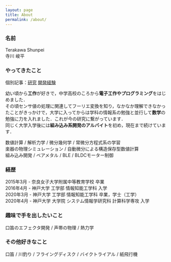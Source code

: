 ```yaml
---
layout: page
title: About
permalink: /about/
---
```


### 名前
Terakawa Shunpei  
寺川 峻平  


### やってきたこと
個別記事：[研究](/research/) [開発経験](/experience/)

幼い頃から**工作**が好きで，中学高校のころから**電子工作やプログラミング**をはじめました．  
その頃センサ値の処理に関連してフーリエ変換を知り，なかなか理解できなかったことがきっかけで，大学に入ってからは学科の情報系の勉強と並行して**数学**の勉強に力を入れました．これが今の研究に繋がっています．  
同じく大学入学後には**組み込み系開発のアルバイト**を初め，現在まで続けています． 

数値計算 / 解析力学 / 微分幾何学 / 常微分方程式系の学習  
楽器の物理シミュレーション / 自動微分による構造保存型数値計算  
組み込み開発 / ベアメタル / BLE / BLDCモーター制御  


### 経歴
2015年3月 - 奈良女子大学附属中等教育学校 卒業  
2016年4月 - 神戸大学 工学部 情報知能工学科 入学  
2020年3月 - 神戸大学 工学部 情報知能工学科 卒業，学士（工学）  
2020年4月 - 神戸大学 大学院 システム情報学研究科 計算科学専攻 入学  


### 趣味で手を出したいこと
口笛のエフェクタ開発 / 声帯の物理 / 熱力学


### その他好きなこと
口笛 / 川釣り / フライングディスク / バイクトライアル / 紙飛行機
